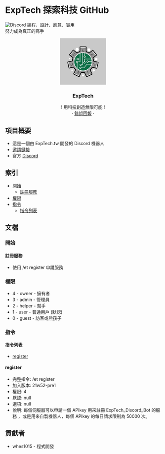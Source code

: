 # ExpTech 探索科技 GitHub
<img alt="Discord" src="https://img.shields.io/discord/857181425908318218">
編程、設計、創意、實用
<br>
努力成為真正的高手
<br />
<p align="center">
  <a href="https://github.com/ExpTech-tw/Example/">
    <img src="image/ExpTech.png" alt="ExpTech" width="150" height="150">
  </a>
  <h3 align="center">ExpTech</h3>
  <p align="center">
    ! 用科技創造無限可能 !
    <br />
    ·
    <a href="https://github.com/ExpTech-tw/Example/issues">錯誤回報</a>
    ·
  </p>
</p>

## 項目概要
* 這是一個由 ExpTech.tw 開發的 Discord 機器人
* [邀請鏈接]( https://reurl.cc/Xloo6D)
* 官方 [Discord](https://discord.gg/rkPu3msUf3)

## 索引
- [開始](#開始)
  - [註冊服務](#註冊服務)
- [權限](#權限)
- [指令](#指令)
  - [指令列表](#指令列表)

## 文檔
### 開始
#### 註冊服務
* 使用 /et register 申請服務

### 權限
- 4 - owner - 擁有者
- 3 - admin - 管理員
- 2 - helper - 幫手
- 1 - user - 普通用戶 (默認)
- 0 - guest - 訪客或熊孩子

### 指令
#### 指令列表
- [register](#register)

#### register 
- 完整指令: /et register 
- 加入版本: 21w52-pre1
- 權限: 4
- 默認: null
- 選項: null
- 說明: 每個伺服器可以申請一個 APIkey 用來註冊 ExpTech_Discord_Bot 的服務
，或是用來自製機器人，每個 APIkey 的每日請求限制為 50000 次。

## 貢獻者
* whes1015 - 程式開發
